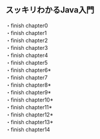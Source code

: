 ## スッキリわかるJava入門
・finish chapter0  
・finish chapter1  
・finish chapter2  
・finish chapter3  
・finish chapter4  
・finish chapter5  
・finish chapter6*    
・finish chapter7    
・finish chapter8*    
・finish chapter9*  
・finish chapter10*  
・finish chapter11*  
・finish chapter12*  
・finish chapter13*  
・finish chapter14
